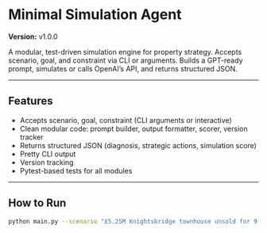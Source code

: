# Minimal Simulation Agent

**Version:** v1.0.0

A modular, test-driven simulation engine for property strategy. Accepts scenario, goal, and constraint via CLI or arguments. Builds a GPT-ready prompt, simulates or calls OpenAI’s API, and returns structured JSON.

---

## Features

- Accepts scenario, goal, constraint (CLI arguments or interactive)
- Clean modular code: prompt builder, output formatter, scorer, version tracker
- Returns structured JSON (diagnosis, strategic actions, simulation score)
- Pretty CLI output
- Version tracking
- Pytest-based tests for all modules

---

## How to Run

```bash
python main.py --scenario "£5.25M Knightsbridge townhouse unsold for 9 months" --goal "Secure offer within 60 days" --constraint "Do not reduce below £4.2M"